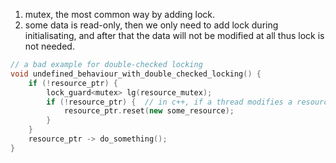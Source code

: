 1. mutex, the most common way by adding lock.
2. some data is read-only, then we only need to add lock during initialisating, and after that the data will not be modified at all thus lock is not needed.
```cpp
// a bad example for double-checked locking
void undefined_behaviour_with_double_checked_locking() {
    if (!resource_ptr) {
        lock_guard<mutex> lg(resource_mutex);
        if (!resource_ptr) {  // in c++, if a thread modifies a resource, it's not guaranteed other resources will see the update immediately, it may have a 'lag'
            resource_ptr.reset(new some_resource);
        }
    }
    resource_ptr -> do_something();
}
```
